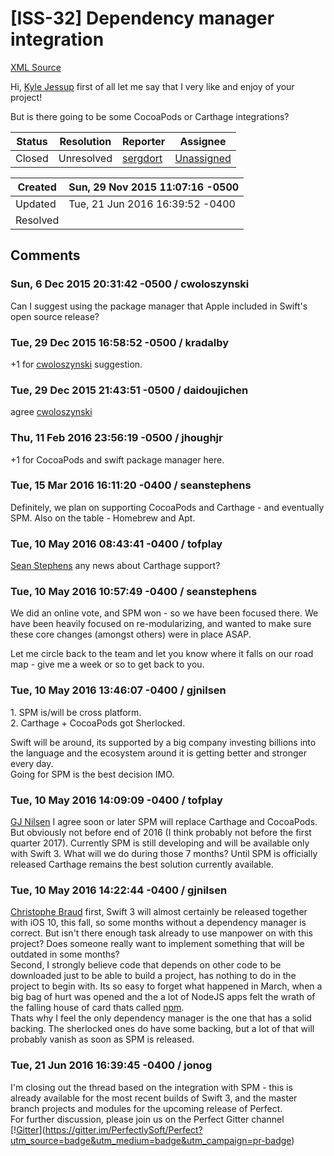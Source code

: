 # [ISS-32] Dependency manager integration

[XML Source](../xml/ISS-32.xml)
<p><p>Hi, <a href="http://jira.perfect.org:8080/secure/ViewProfile.jspa?name=kjessup" class="user-hover" rel="kjessup">Kyle Jessup</a> first of all let me say that I very like and enjoy of your project!</p>

<p>But is there going to be some CocoaPods or Carthage integrations?</p></p>





Status|Resolution|Reporter|Assignee
------|----------|--------|--------
Closed|Unresolved|[sergdort](sergdort)|[Unassigned]($-1)





Created|Sun, 29 Nov 2015 11:07:16 -0500
-------|--------------
Updated|Tue, 21 Jun 2016 16:39:52 -0400
Resolved|


## Comments




### Sun, 6 Dec 2015 20:31:42 -0500 / cwoloszynski 

<p><p>Can I suggest using the package manager that Apple included in Swift's open source release?</p></p>


### Tue, 29 Dec 2015 16:58:52 -0500 / kradalby 

<p><p>+1 for <a href="http://jira.perfect.org:8080/secure/ViewProfile.jspa?name=cwoloszynski" class="user-hover" rel="cwoloszynski">cwoloszynski</a> suggestion.</p></p>


### Tue, 29 Dec 2015 21:43:51 -0500 / daidoujichen 

<p><p>agree <a href="http://jira.perfect.org:8080/secure/ViewProfile.jspa?name=cwoloszynski" class="user-hover" rel="cwoloszynski">cwoloszynski</a> </p></p>


### Thu, 11 Feb 2016 23:56:19 -0500 / jhoughjr 

<p><p>+1 for CocoaPods and swift package manager here.</p></p>


### Tue, 15 Mar 2016 16:11:20 -0400 / seanstephens 

<p><p>Definitely, we plan on supporting CocoaPods and Carthage - and eventually SPM. Also on the table - Homebrew and Apt.</p></p>


### Tue, 10 May 2016 08:43:41 -0400 / tofplay 

<p><p><a href="http://jira.perfect.org:8080/secure/ViewProfile.jspa?name=SeanStephens" class="user-hover" rel="seanstephens">Sean Stephens</a> any news about Carthage support?</p></p>


### Tue, 10 May 2016 10:57:49 -0400 / seanstephens 

<p><p>We did an online vote, and SPM won - so we have been focused there. We have been heavily focused on re-modularizing, and wanted to make sure these core changes (amongst others) were in place ASAP.</p>

<p>Let me circle back to the team and let you know where it falls on our road map - give me a week or so to get back to you.</p></p>


### Tue, 10 May 2016 13:46:07 -0400 / gjnilsen 

<p><p>1. SPM is/will be cross platform.<br/>
2. Carthage + CocoaPods got Sherlocked.</p>

<p>Swift will be around, its supported by a big company investing billions into the language and the ecosystem around it is getting better and stronger every day.<br/>
Going for SPM is the best decision IMO. </p></p>


### Tue, 10 May 2016 14:09:09 -0400 / tofplay 

<p><p><a href="http://jira.perfect.org:8080/secure/ViewProfile.jspa?name=GJNilsen" class="user-hover" rel="GJNilsen">GJ Nilsen</a> I agree soon or later SPM will replace Carthage and CocoaPods. But obviously not before end of 2016 (I think probably not before the first quarter 2017). Currently SPM is still developing and will be available only with Swift 3. What will we do during those 7 months? Until SPM is officially released Carthage remains the best solution currently available.</p></p>


### Tue, 10 May 2016 14:22:44 -0400 / gjnilsen 

<p><p><a href="http://jira.perfect.org:8080/secure/ViewProfile.jspa?name=TofPlay" class="user-hover" rel="TofPlay">Christophe Braud</a> first, Swift 3 will almost certainly be released together with iOS 10, this fall, so some months without a dependency manager is correct. But isn't there enough task already to use manpower on with this project? Does someone really want to implement something that will be outdated in some months?<br/>
Second, I strongly believe code that depends on other code to be downloaded just to be able to build a project, has nothing to do in the project to begin with. Its so easy to forget what happened in March, when a big bag of hurt was opened and the a lot of NodeJS apps felt the wrath of the falling house of card thats called <a href="http://www.theregister.co.uk/2016/03/23/npm_left_pad_chaos" class="external-link" rel="nofollow">npm</a>.<br/>
Thats why I feel the only dependency manager is the one that has a solid backing. The sherlocked ones do have some backing, but a lot of that will probably vanish as soon as SPM is released.</p></p>


### Tue, 21 Jun 2016 16:39:45 -0400 / jonog 

<p><p>I'm closing out the thread based on the integration with SPM - this is already available for the most recent builds of Swift 3, and the master branch projects and modules for the upcoming release of Perfect.<br/>
For further discussion, please join us on the Perfect Gitter channel <br/>
[!<a href="https://badges.gitter.im/PerfectlySoft/Perfect.svg" class="external-link" rel="nofollow">Gitter</a>](<a href="https://gitter.im/PerfectlySoft/Perfect?utm_source=badge&amp;utm_medium=badge&amp;utm_campaign=pr-badge" class="external-link" rel="nofollow">https://gitter.im/PerfectlySoft/Perfect?utm_source=badge&amp;utm_medium=badge&amp;utm_campaign=pr-badge</a>)</p></p>


